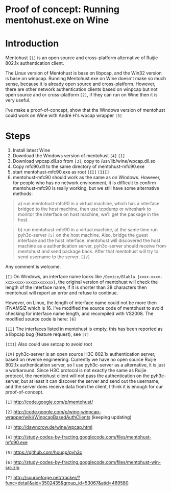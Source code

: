 # Proof of concept: Running mentohust.exe on Wine

# Introduction #

Mentohust `[1]` is an open source and cross-platform alternative of Ruijie 802.1x authentication client.

The Linux version of Mentohust is base on libpcap, and the Win32 version is base on winpcap. Running Mentohust.exe on Wine doesn't make so much sense, because it is already open source and cross-platform. However, there are other network authentication clients based on winpcap but not open source and or cross-platform `[2]`, if they can run on Wine then it is very useful.

I've make a proof-of-concept, show that the Windows version of mentohust could work on Wine with André H's wpcap wrapper `[3]`

# Steps #

  1. Install latest Wine
  1. Download the Windows version of mentohust `[4]` `[I]`
  1. Download wpcap.dll.so from `[3]`, copy to /usr/lib/wine/wpcap.dll.so
  1. Copy mfc90.dll to the same directory of mentohust-mfc90.exe
  1. start mentohust-mfc90.exe as root `[II]` `[III]`
  1. mentohust-mfc90 should work as the same as on Windows. However, for people who has no network environment, it is difficult to confirm mentohust-mfc90 is really working, but we still have some alternative methods:

> a) run mentohust-mfc90 in a virtual machine, which has a interface bridged to the host machine, then use tcpdump or wireshark to monitor the interface on host machine, we'll get the package in the host.

> b) run mentohust-mfc90 in a virtual machine, at the same time run pyh3c-server `[5]` on the host machine. Also, bridge the guest interface and the host interface. mentohust will discovered the host machine as a authentication server, pyh3c-server should receive from mentohust and send package back. After that mentohust will try to send username to the server. `[IV]`

Any comment is welcome.


`[I]` On Windows, an interface name looks like `/Device/Blabla_{xxxx-xxxx-xxxxxxxx-xxxxxxxxxxxx}`, the original version of mentohust will check the length of the interface name, if it is shorter than 38 characters then mentohust will report an error and refuse to continue.

However, on Linux, the length of interface name could not be more then IFNAMSIZ which is 16. I've modified the source code of mentohust to avoid checking for interface name length, and recompiled with VS2008. The modified source code is here: `[6]`

`[II]` The interfaces listed in mentohust is empty, this has been reported as a libpcap bug (feature request), see `[7]`

`[III]` Also could use setcap to avoid root

`[IV]` pyh3c-server is an open source H3C 802.1x authentication server, based on reverse engineering. Currently we have no open source Ruijie 802.1x authentication server, so I use pyh3c-server as a alternative, it is just a workaround. Since H3C protocol is not exactly the same as Ruijie protocol, the mentohust client will not pass the authentication on the pyh3c-server, but at least it can discover the server and send out the username, and the server does receive data from the client, I think it is enough for our proof-of-concept.




`[1]` http://code.google.com/p/mentohust/

`[2]` http://code.google.com/p/wine-winpcap-wrapper/wiki/WinpcapBasedAuthClients (keeping updating)

`[3]` http://dawncrow.de/wine/wpcap.html

`[4]` http://study-codes-by-fracting.googlecode.com/files/mentohust-mfc90.exe

`[5]` https://github.com/houqp/pyh3c

`[6]` http://study-codes-by-fracting.googlecode.com/files/mentohust-win-src.zip

`[7]` http://sourceforge.net/tracker/?func=detail&aid=3502435&group_id=53067&atid=469580